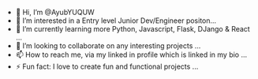 - 👋 Hi, I’m @AyubYUQUW
- 👀 I’m interested in a Entry level Junior Dev/Engineer positon...
- 🌱 I’m currently learning more Python, Javascript, Flask, DJango & React ...
- 💞️ I’m looking to collaborate on any interesting projects ...
- 📫 How to reach me, via my linked in profile which is linked in my bio ...
- ⚡ Fun fact: I love to create fun and functional projects ...

<!---
AyubYUQUW/AyubYUQUW is a ✨ special ✨ repository because its `README.md` (this file) appears on your GitHub profile.
You can click the Preview link to take a look at your changes.
--->
